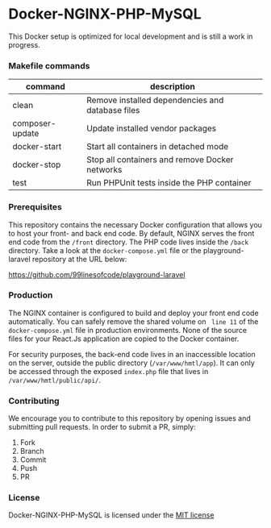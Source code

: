 # Docker-NGINX-PHP-MySQL
This Docker setup is optimized for local development and is still a work in progress.

### Makefile commands
| command         | description                                      |
| --              | --                                               |
| clean           | Remove installed dependencies and database files |
| composer-update | Update installed vendor packages                 |
| docker-start    | Start all containers in detached mode            |
| docker-stop     | Stop all containers and remove Docker networks   |
| test            | Run PHPUnit tests inside the PHP container       |

### Prerequisites
This repository contains the necessary Docker configuration that allows you to host your front- and back end code. By default, NGINX serves the front end code from the `/front` directory. The PHP code lives inside the `/back` directory. Take a look at the `docker-compose.yml` file or the playground-laravel repository at the URL below:

https://github.com/99linesofcode/playground-laravel

### Production
The NGINX container is configured to build and deploy your front end code automatically. You can safely remove the shared volume on ` line 11` of the `docker-compose.yml` file in production environments. None of the source files for your React.Js application are copied to the Docker container.

For security purposes, the back-end code lives in an inaccessible location on the server, outside the public directory (`/var/www/hmtl/app`). It can only be accessed through the exposed `index.php` file that lives in `/var/www/hmtl/public/api/`.

### Contributing
We encourage you to contribute to this repository by opening issues and submitting pull requests. In order to submit a PR, simply:

1. Fork 
1. Branch
1. Commit
1. Push
1. PR

### License

Docker-NGINX-PHP-MySQL is licensed under the [MIT license](https://opensource.org/licenses/MIT)
